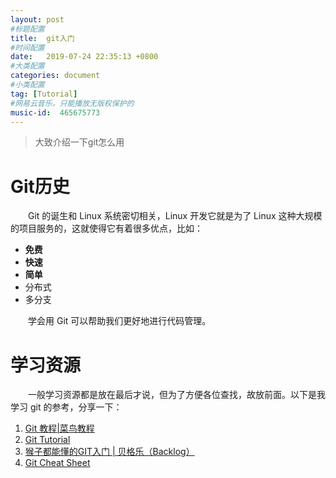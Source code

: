 ```yaml
---
layout: post
#标题配置
title:  git入门
#时间配置
date:   2019-07-24 22:35:13 +0800
#大类配置
categories: document
#小类配置
tag: [Tutorial]
#网易云音乐，只能播放无版权保护的
music-id:  465675773
---
```


> 大致介绍一下git怎么用

<!-- more -->

# Git历史

&emsp;&emsp;Git 的诞生和 Linux 系统密切相关，Linux 开发它就是为了 Linux 这种大规模的项目服务的，这就使得它有着很多优点，比如：
* **免费**
* **快速**
* **简单**
* 分布式
* 多分支

&emsp;&emsp;学会用 Git 可以帮助我们更好地进行代码管理。



# 学习资源

&emsp;&emsp;一般学习资源都是放在最后才说，但为了方便各位查找，故放前面。以下是我学习 git 的参考，分享一下：

1. [Git 教程|菜鸟教程](https://www.runoob.com/git/git-tutorial.html)
2. [Git Tutorial](https://www.tutorialspoint.com/git/)
3. [猴子都能懂的GIT入门 | 贝格乐（Backlog）](https://backlog.com/git-tutorial/cn/)
4. [Git Cheat Sheet](https://github.github.com/training-kit/downloads/zh_CN/github-git-cheat-sheet/)



# 